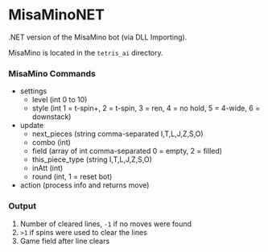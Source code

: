 # MisaMinoNET
.NET version of the MisaMino bot (via DLL Importing).

MisaMino is located in the `tetris_ai` directory.

### MisaMino Commands
* settings
    * level (int 0 to 10)
    * style (int 1 = t-spin+, 2 = t-spin, 3 = ren, 4 = no hold, 5 = 4-wide, 6 = downstack)
* update
    * next_pieces (string comma-separated I,T,L,J,Z,S,O)
    * combo (int)
    * field (array of int comma-separated 0 = empty, 2 = filled)
    * this_piece_type (string I,T,L,J,Z,S,O)
    * inAtt (int)
    * round (int, 1 = reset bot)
* action (process info and returns move)

### Output

1. Number of cleared lines, `-1` if no moves were found
2. `>1` if spins were used to clear the lines
3. Game field after line clears

